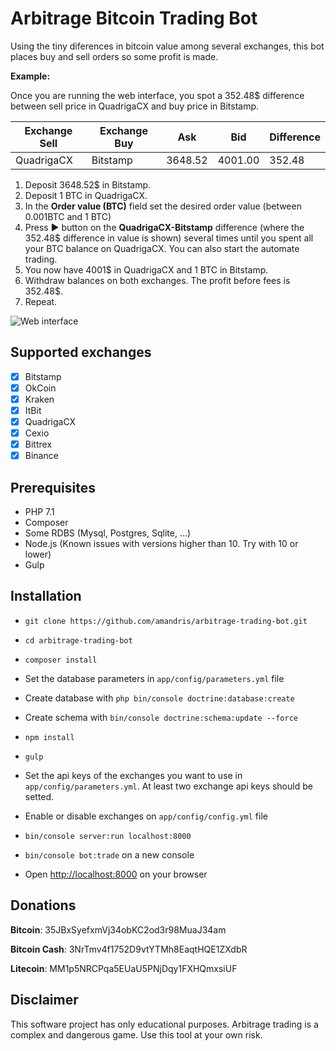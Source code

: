 Arbitrage Bitcoin Trading Bot
=============================

Using the tiny diferences in bitcoin value among several exchanges, this bot places buy and sell orders so some profit is made.

**Example:**

Once you are running the web interface, you spot a 352.48$ difference between sell price in QuadrigaCX and buy price in Bitstamp.

| Exchange Sell | Exchange Buy | Ask     | Bid     | Difference |
|---------------|--------------|---------|---------|------------|
|  QuadrigaCX   | Bitstamp     | 3648.52 | 4001.00 | 352.48     |


 1. Deposit 3648.52$ in Bitstamp.
 2. Deposit 1 BTC in QuadrigaCX.
 3. In the **Order value (BTC)** field set the desired order value (between 0.001BTC and 1 BTC)
 4. Press :arrow_forward: button on the **QuadrigaCX-Bitstamp** difference (where the 352.48$ difference in value is shown) several times until you spent all your BTC balance on QuadrigaCX. You can also start the automate trading.
 5. You now have 4001$ in QuadrigaCX and 1 BTC in Bitstamp.
 6. Withdraw balances on both exchanges. The profit before fees is 352.48$.
 7. Repeat.
 
 ![Web interface](https://github.com/amandris/arbitrage-trading-bot/blob/master/src/AppBundle/Resources/public/dist/img/screenshot.png)

Supported exchanges
-------------------

 - [x] Bitstamp
 - [x] OkCoin
 - [x] Kraken
 - [x] ItBit
 - [x] QuadrigaCX
 - [x] Cexio
 - [x] Bittrex
 - [x] Binance

Prerequisites
-------------

 * PHP 7.1
 * Composer
 * Some RDBS (Mysql, Postgres, Sqlite, ...)
 * Node.js (Known issues with versions higher than 10. Try with 10 or lower)
 * Gulp

Installation
------------

 * `git clone https://github.com/amandris/arbitrage-trading-bot.git`

 * `cd arbitrage-trading-bot`
 
 * `composer install`
 
 * Set the database parameters in `app/config/parameters.yml` file

 * Create database with `php bin/console doctrine:database:create`
 
 * Create schema with `bin/console doctrine:schema:update --force`
 
 * `npm install`
 
 * `gulp`
 
 * Set the api keys of the exchanges you want to use in `app/config/parameters.yml`. At least two exchange api keys should be setted.
 
 * Enable or disable exchanges on `app/config/config.yml` file

 * `bin/console server:run localhost:8000`

 * `bin/console bot:trade` on a new console
 
 *  Open <http://localhost:8000> on your browser
 

Donations
---------

**Bitcoin**: 35JBxSyefxmVj34obKC2od3r98MuaJ34am 

**Bitcoin Cash**: 3NrTmv4f1752D9vtYTMh8EaqtHQE1ZXdbR

**Litecoin**: MM1p5NRCPqa5EUaU5PNjDqy1FXHQmxsiUF


Disclaimer
----------
This software project has only educational purposes. Arbitrage trading is a complex and dangerous game. Use this tool at your own risk.
